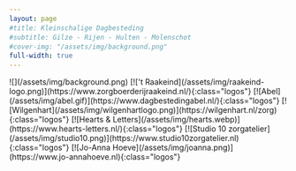 ```yaml
---
layout: page
#title: Kleinschalige Dagbesteding
#subtitle: Gilze - Rijen - Hulten - Molenschot
#cover-img: "/assets/img/background.png"
full-width: true
---
```

<span class="plaatje">
![](/assets/img/background.png)
</span>

<span class="logos">
[!['t Raakeind](/assets/img/raakeind-logo.png)](https://www.zorgboerderijraakeind.nl/){:class="logos"}
[![Abel](/assets/img/abel.gif)](https://www.dagbestedingabel.nl/){:class="logos"}
[![Wilgenhart](/assets/img/wilgenhartlogo.png)](https://wilgenhart.nl/zorg){:class="logos"}
[![Hearts & Letters](/assets/img/hearts.webp)](https://www.hearts-letters.nl/){:class="logos"}
[![Studio 10 zorgatelier](/assets/img/studio10.png)](https://www.studio10zorgatelier.nl){:class="logos"}
[![Jo-Anna Hoeve](/assets/img/joanna.png)](https://www.jo-annahoeve.nl){:class="logos"}
</span>
